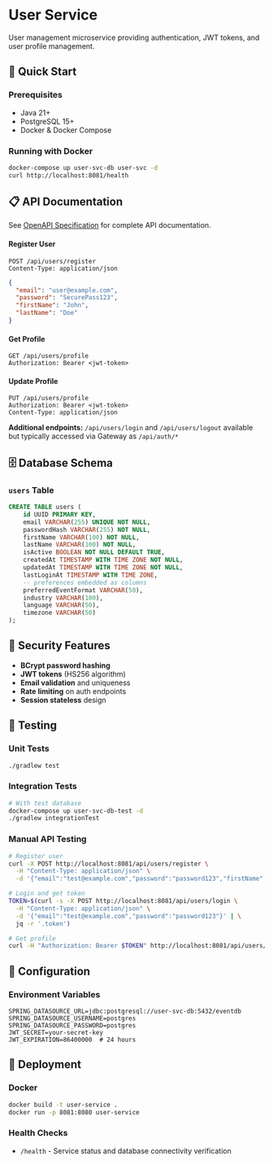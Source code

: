 
# User Service

User management microservice providing authentication, JWT tokens, and user profile management.

## 🚀 Quick Start

### Prerequisites
- Java 21+
- PostgreSQL 15+
- Docker & Docker Compose

### Running with Docker
```bash
docker-compose up user-svc-db user-svc -d
curl http://localhost:8081/health
```

## 📋 API Documentation

See [OpenAPI Specification](../api/user-service.yaml) for complete API documentation.

#### Register User
```http
POST /api/users/register
Content-Type: application/json
```
```json
{
  "email": "user@example.com",
  "password": "SecurePass123",
  "firstName": "John",
  "lastName": "Doe"
}
```

#### Get Profile
```http
GET /api/users/profile
Authorization: Bearer <jwt-token>
```

#### Update Profile
```http
PUT /api/users/profile
Authorization: Bearer <jwt-token>
Content-Type: application/json
```

**Additional endpoints:** `/api/users/login` and `/api/users/logout` available but typically accessed via Gateway as `/api/auth/*`

## 🗄️ Database Schema

### `users` Table  
```sql
CREATE TABLE users (
    id UUID PRIMARY KEY,
    email VARCHAR(255) UNIQUE NOT NULL,
    passwordHash VARCHAR(255) NOT NULL,
    firstName VARCHAR(100) NOT NULL,
    lastName VARCHAR(100) NOT NULL,
    isActive BOOLEAN NOT NULL DEFAULT TRUE,
    createdAt TIMESTAMP WITH TIME ZONE NOT NULL,
    updatedAt TIMESTAMP WITH TIME ZONE NOT NULL,
    lastLoginAt TIMESTAMP WITH TIME ZONE,
    -- preferences embedded as columns
    preferredEventFormat VARCHAR(50),
    industry VARCHAR(100),
    language VARCHAR(50),
    timezone VARCHAR(50)
);
```

## 🔐 Security Features

- **BCrypt password hashing**
- **JWT tokens** (HS256 algorithm)
- **Email validation** and uniqueness
- **Rate limiting** on auth endpoints
- **Session stateless** design

## 🧪 Testing

### Unit Tests
```bash
./gradlew test
```

### Integration Tests
```bash
# With test database
docker-compose up user-svc-db-test -d
./gradlew integrationTest
```

### Manual API Testing
```bash
# Register user
curl -X POST http://localhost:8081/api/users/register \
  -H "Content-Type: application/json" \
  -d '{"email":"test@example.com","password":"password123","firstName":"Test","lastName":"User"}'

# Login and get token
TOKEN=$(curl -s -X POST http://localhost:8081/api/users/login \
  -H "Content-Type: application/json" \
  -d '{"email":"test@example.com","password":"password123"}' | \
  jq -r '.token')

# Get profile
curl -H "Authorization: Bearer $TOKEN" http://localhost:8081/api/users/profile
```

## 🔧 Configuration

### Environment Variables
```env
SPRING_DATASOURCE_URL=jdbc:postgresql://user-svc-db:5432/eventdb
SPRING_DATASOURCE_USERNAME=postgres  
SPRING_DATASOURCE_PASSWORD=postgres
JWT_SECRET=your-secret-key
JWT_EXPIRATION=86400000  # 24 hours
```

## 🚀 Deployment

### Docker
```bash
docker build -t user-service .
docker run -p 8081:8080 user-service
```

### Health Checks
- `/health` - Service status and database connectivity verification
